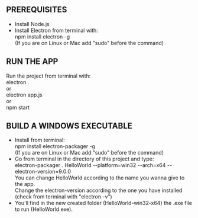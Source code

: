 ## PREREQUISITES
- Install Node.js
- Install Electron from terminal with:<br>
npm install electron -g<br>
(If you are on Linux or Mac add "sudo" before the command)

## RUN THE APP
Run the project from terminal with:<br>
electron .<br>
or<br>
electron app.js<br>
or<br>
npm start

## BUILD A WINDOWS EXECUTABLE
- Install from terminal:<br>
npm install electron-packager -g<br>
(If you are on Linux or Mac add "sudo" before the command)
- Go from terminal in the directory of this project and type:<br>
electron-packager . HelloWorld --platform=win32 --arch=x64 --electron-version=9.0.0<br>
You can change HelloWorld according to the name you wanna give to the app.<br>
Change the electron-version according to the one you have installed (check from terminal with "electron -v")
- You'll find in the new created folder (HelloWorld-win32-x64) the .exe file to run (HelloWorld.exe).